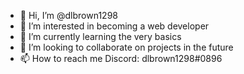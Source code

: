 - 👋 Hi, I’m @dlbrown1298
- 👀 I’m interested in becoming a web developer 
- 🌱 I’m currently learning the very basics
- 💞️ I’m looking to collaborate on projects in the future
- 📫 How to reach me Discord: dlbrown1298#0896

<!---
dlbrown1298/dlbrown1298 is a ✨ special ✨ repository because its `README.md` (this file) appears on your GitHub profile.
You can click the Preview link to take a look at your changes.
--->
